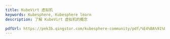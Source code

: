 ```yaml
---
title: KubeVirt 虚拟机
keywords: Kubesphere, Kubesphere learn
description: 了解 KubeVirt 虚拟机的概念

pdfUrl: https://pek3b.qingstor.com/kubesphere-community/pdf/%E4%BA%91%E5%8E%9F%E7%94%9F%E5%AE%9E%E6%88%98/KubeVirt%20%E8%99%9A%E6%8B%9F%E6%9C%BA%E8%B4%9F%E8%BD%BD%E7%AE%A1%E7%90%86-KubeVirt%E6%A0%B8%E5%BF%83%E6%A6%82%E5%BF%B5%E8%A7%A3%E6%9E%90.pdf
---
```

